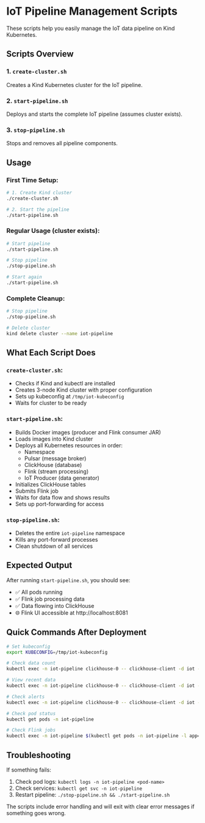 # IoT Pipeline Management Scripts

These scripts help you easily manage the IoT data pipeline on Kind Kubernetes.

## Scripts Overview

### 1. `create-cluster.sh` 
Creates a Kind Kubernetes cluster for the IoT pipeline.

### 2. `start-pipeline.sh`
Deploys and starts the complete IoT pipeline (assumes cluster exists).

### 3. `stop-pipeline.sh`
Stops and removes all pipeline components.

## Usage

### First Time Setup:
```bash
# 1. Create Kind cluster
./create-cluster.sh

# 2. Start the pipeline
./start-pipeline.sh
```

### Regular Usage (cluster exists):
```bash
# Start pipeline
./start-pipeline.sh

# Stop pipeline
./stop-pipeline.sh

# Start again
./start-pipeline.sh
```

### Complete Cleanup:
```bash
# Stop pipeline
./stop-pipeline.sh

# Delete cluster
kind delete cluster --name iot-pipeline
```

## What Each Script Does

### `create-cluster.sh`:
- Checks if Kind and kubectl are installed
- Creates 3-node Kind cluster with proper configuration
- Sets up kubeconfig at `/tmp/iot-kubeconfig`
- Waits for cluster to be ready

### `start-pipeline.sh`:
- Builds Docker images (producer and Flink consumer JAR)
- Loads images into Kind cluster
- Deploys all Kubernetes resources in order:
  - Namespace
  - Pulsar (message broker)
  - ClickHouse (database)
  - Flink (stream processing)
  - IoT Producer (data generator)
- Initializes ClickHouse tables
- Submits Flink job
- Waits for data flow and shows results
- Sets up port-forwarding for access

### `stop-pipeline.sh`:
- Deletes the entire `iot-pipeline` namespace
- Kills any port-forward processes
- Clean shutdown of all services

## Expected Output

After running `start-pipeline.sh`, you should see:
- ✅ All pods running
- ✅ Flink job processing data
- ✅ Data flowing into ClickHouse
- 🌐 Flink UI accessible at http://localhost:8081

## Quick Commands After Deployment

```bash
# Set kubeconfig
export KUBECONFIG=/tmp/iot-kubeconfig

# Check data count
kubectl exec -n iot-pipeline clickhouse-0 -- clickhouse-client -d iot --query "SELECT COUNT(*) FROM sensor_raw_data"

# View recent data
kubectl exec -n iot-pipeline clickhouse-0 -- clickhouse-client -d iot --query "SELECT * FROM sensor_raw_data ORDER BY timestamp DESC LIMIT 5" --format Pretty

# Check alerts
kubectl exec -n iot-pipeline clickhouse-0 -- clickhouse-client -d iot --query "SELECT alert_type, COUNT(*) FROM sensor_alerts GROUP BY alert_type" --format Pretty

# Check pod status
kubectl get pods -n iot-pipeline

# Check Flink jobs
kubectl exec -n iot-pipeline $(kubectl get pods -n iot-pipeline -l app=flink,component=jobmanager -o jsonpath='{.items[0].metadata.name}') -- flink list
```

## Troubleshooting

If something fails:
1. Check pod logs: `kubectl logs -n iot-pipeline <pod-name>`
2. Check services: `kubectl get svc -n iot-pipeline`
3. Restart pipeline: `./stop-pipeline.sh && ./start-pipeline.sh`

The scripts include error handling and will exit with clear error messages if something goes wrong.